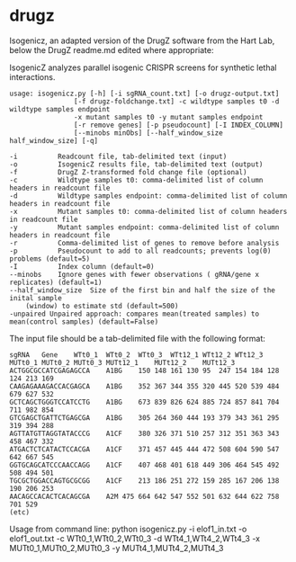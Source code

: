 # drugz
Isogenicz, an adapted version of the DrugZ software from the Hart Lab, below the DrugZ readme.md edited where appropriate: 
  
IsogenicZ analyzes parallel isogenic CRISPR screens for synthetic lethal interactions.  

```
usage: isogenicz.py [-h] [-i sgRNA_count.txt] [-o drugz-output.txt]  
                [-f drugz-foldchange.txt] -c wildtype samples t0 -d wildtype samples endpoint
                -x mutant samples t0 -y mutant samples endpoint
                [-r remove genes] [-p pseudocount] [-I INDEX_COLUMN]  
                [--minobs minObs] [--half_window_size half_window_size] [-q]  
  
-i      	Readcount file, tab-delimited text (input)  
-o      	IsogenicZ results file, tab-delimited text (output)  
-f      	DrugZ Z-transformed fold change file (optional)  
-c      	Wildtype samples t0: comma-delimited list of column headers in readcount file
-d      	Wildtype samples endpoint: comma-delimited list of column headers in readcount file
-x      	Mutant samples t0: comma-delimited list of column headers in readcount file
-y      	Mutant samples endpoint: comma-delimited list of column headers in readcount file
-r      	Comma-delimited list of genes to remove before analysis  
-p      	Pseudocount to add to all readcounts; prevents log(0) problems (default=5) 
-I      	Index column (default=0)  
--minobs   	Ignore genes with fewer observations ( gRNA/gene x replicates) (default=1) 
--half_window_size  Size of the first bin and half the size of the inital sample
    (window) to estimate std (default=500) 
-unpaired Unpaired approach: compares mean(treated samples) to mean(control samples) (default=False)
```
  
The input file should be a tab-delimited file with the following format:

```
sgRNA	Gene	WTt0_1	WTt0_2	WTt0_3	WTt12_1	WTt12_2	WTt12_3	MUTt0_1	MUTt0_2	MUTt0_3	MUTt12_1	MUTt12_2	MUTt12_3
ACTGGCGCCATCGAGAGCCA	A1BG	150	148	161	130	95	247	154	184	128	124	213	169
CAAGAGAAAGACCACGAGCA	A1BG	352	367	344	355	320	445	520	539	484	679	627	532
GCTCAGCTGGGTCCATCCTG	A1BG	673	839	826	624	885	724	857	841	704	711	982	854
GTCGAGCTGATTCTGAGCGA	A1BG	305	264	360	444	193	379	343	361	295	319	394	288
AGTTATGTTAGGTATACCCG	A1CF	380	326	371	510	257	312	351	363	343	458	467	332
ATGACTCTCATACTCCACGA	A1CF	371	457	445	444	472	508	604	590	547	642	667	545
GGTGCAGCATCCCAACCAGG	A1CF	407	468	401	618	449	306	464	545	492	508	494	501
TGCGCTGGACCAGTGCGCGG	A1CF	213	186	251	272	159	285	167	206	138	190	206	253
AACAGCCACACTCACAGCGA	A2M	475	664	642	547	552	501	632	644	622	758	701	529
(etc)
```
Usage from command line:
python isogenicz.py -i elof1_in.txt -o elof1_out.txt -c WTt0_1,WTt0_2,WTt0_3 -d WTt4_1,WTt4_2,WTt4_3 -x MUTt0_1,MUTt0_2,MUTt0_3 -y MUTt4_1,MUTt4_2,MUTt4_3


